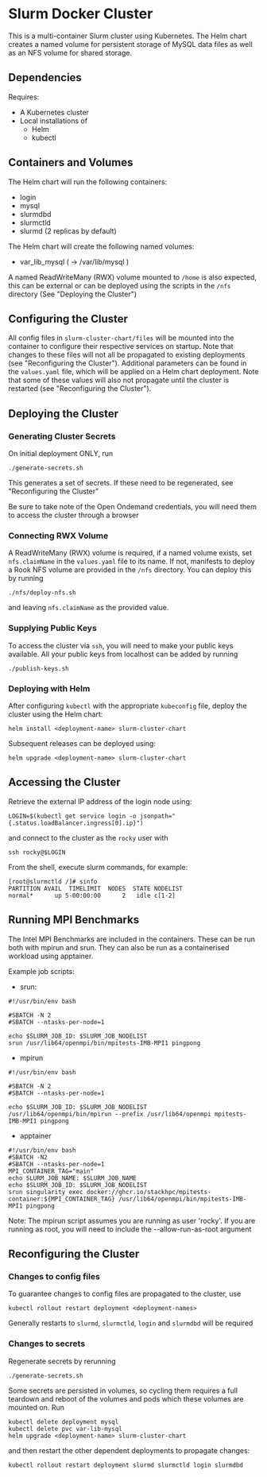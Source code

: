 # Slurm Docker Cluster

This is a multi-container Slurm cluster using Kubernetes.  The Helm chart
creates a named volume for persistent storage of MySQL data files as well as
an NFS volume for shared storage.

## Dependencies

Requires:

* A Kubernetes cluster
* Local installations of
  * Helm
  * kubectl

## Containers and Volumes

The Helm chart will run the following containers:

* login
* mysql
* slurmdbd
* slurmctld
* slurmd (2 replicas by default)

The Helm chart will create the following named volumes:

* var_lib_mysql     ( -> /var/lib/mysql )

A named ReadWriteMany (RWX) volume mounted to `/home` is also expected, this can be external or can be deployed using the scripts in the `/nfs` directory (See "Deploying the Cluster")

## Configuring the Cluster

All config files in `slurm-cluster-chart/files` will be mounted into the container to configure their respective services on startup. Note that changes to these files will not all be propagated to existing deployments (see "Reconfiguring the Cluster").
Additional parameters can be found in the `values.yaml` file, which will be applied on a Helm chart deployment. Note that some of these values will also not propagate until the cluster is restarted (see "Reconfiguring the Cluster").

## Deploying the Cluster

### Generating Cluster Secrets

On initial deployment ONLY, run
```console
./generate-secrets.sh
```
This generates a set of secrets. If these need to be regenerated, see "Reconfiguring the Cluster"

Be sure to take note of the Open Ondemand credentials, you will need them to access the cluster through a browser

### Connecting RWX Volume

A ReadWriteMany (RWX) volume is required, if a named volume exists, set `nfs.claimName` in the `values.yaml` file to its name. If not, manifests to deploy a Rook NFS volume are provided in the `/nfs` directory. You can deploy this by running
```console
./nfs/deploy-nfs.sh
```
and leaving `nfs.claimName` as the provided value.

### Supplying Public Keys

To access the cluster via `ssh`, you will need to make your public keys available. All your public keys from localhost can be added by running

```console
./publish-keys.sh
```

### Deploying with Helm

After configuring `kubectl` with the appropriate `kubeconfig` file, deploy the cluster using the Helm chart:
```console
helm install <deployment-name> slurm-cluster-chart
```
Subsequent releases can be deployed using:

```console
helm upgrade <deployment-name> slurm-cluster-chart
```

## Accessing the Cluster

Retrieve the external IP address of the login node using:
```console
LOGIN=$(kubectl get service login -o jsonpath="{.status.loadBalancer.ingress[0].ip}")
```
and connect to the cluster as the `rocky` user with
```console
ssh rocky@$LOGIN
```

From the shell, execute slurm commands, for example:

```console
[root@slurmctld /]# sinfo
PARTITION AVAIL  TIMELIMIT  NODES  STATE NODELIST
normal*      up 5-00:00:00      2   idle c[1-2]
```

## Running MPI Benchmarks

The Intel MPI Benchmarks are included in the containers. These can be run both with mpirun and srun. They can also be run as a containerised workload using apptainer.

Example job scripts:
* srun:
```console
#!/usr/bin/env bash

#SBATCH -N 2
#SBATCH --ntasks-per-node=1

echo $SLURM_JOB_ID: $SLURM_JOB_NODELIST
srun /usr/lib64/openmpi/bin/mpitests-IMB-MPI1 pingpong
```
* mpirun
```console
#!/usr/bin/env bash

#SBATCH -N 2
#SBATCH --ntasks-per-node=1

echo $SLURM_JOB_ID: $SLURM_JOB_NODELIST
/usr/lib64/openmpi/bin/mpirun --prefix /usr/lib64/openmpi mpitests-IMB-MPI1 pingpong
```
* apptainer
```console
#!/usr/bin/env bash
#SBATCH -N2
#SBATCH --ntasks-per-node=1
MPI_CONTAINER_TAG="main"
echo SLURM_JOB_NAME: $SLURM_JOB_NAME
echo $SLURM_JOB_ID: $SLURM_JOB_NODELIST
srun singularity exec docker://ghcr.io/stackhpc/mpitests-container:${MPI_CONTAINER_TAG} /usr/lib64/openmpi/bin/mpitests-IMB-MPI1 pingpong
```

Note: The mpirun script assumes you are running as user 'rocky'. If you are running as root, you will need to include the --allow-run-as-root argument
## Reconfiguring the Cluster

### Changes to config files

To guarantee changes to config files are propagated to the cluster, use
```console
kubectl rollout restart deployment <deployment-names>
```
Generally restarts to `slurmd`, `slurmctld`, `login` and `slurmdbd` will be required

### Changes to secrets

Regenerate secrets by rerunning
```console
./generate-secrets.sh
```
Some secrets are persisted in volumes, so cycling them requires a full teardown and reboot of the volumes and pods which these volumes are mounted on. Run
```console
kubectl delete deployment mysql
kubectl delete pvc var-lib-mysql
helm upgrade <deployment-name> slurm-cluster-chart
```
and then restart the other dependent deployments to propagate changes:
```console
kubectl rollout restart deployment slurmd slurmctld login slurmdbd
```
